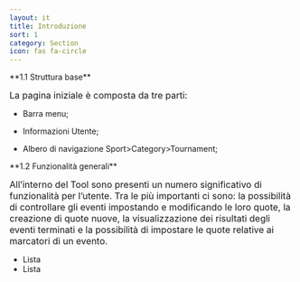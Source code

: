 ```yaml
---
layout: it
title: Introduzione
sort: 1
category: Section
icon: fas fa-circle
---
```

<p class="message">
    
</p>
**1.1 Struttura base**

<font size="3">La pagina iniziale è composta da tre parti:</font>

- Barra menu;

- Informazioni Utente;

- Albero di navigazione Sport>Category>Tournament;



<p class="message">
  
</p>
  **1.2  Funzionalità generali**

<font size="3">All’interno del Tool sono presenti un numero significativo di funzionalità per l’utente. Tra le più importanti ci sono: la possibilità di controllare gli eventi impostando e modificando le loro quote, la creazione di quote nuove, la visualizzazione dei risultati degli eventi terminati e la possibilità di impostare le quote relative ai marcatori di un evento.</font>





- Lista
- Lista


